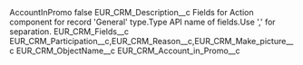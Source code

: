 <?xml version="1.0" encoding="UTF-8"?>
<CustomMetadata xmlns="http://soap.sforce.com/2006/04/metadata" xmlns:xsi="http://www.w3.org/2001/XMLSchema-instance" xmlns:xsd="http://www.w3.org/2001/XMLSchema">
    <label>AccountInPromo</label>
    <protected>false</protected>
    <values>
        <field>EUR_CRM_Description__c</field>
        <value xsi:type="xsd:string">Fields for Action component for record &apos;General&apos;  type.Type API name of fields.Use &apos;,&apos; for separation.</value>
    </values>
    <values>
        <field>EUR_CRM_Fields__c</field>
        <value xsi:type="xsd:string">EUR_CRM_Participation__c,EUR_CRM_Reason__c,EUR_CRM_Make_picture__c</value>
    </values>
    <values>
        <field>EUR_CRM_ObjectName__c</field>
        <value xsi:type="xsd:string">EUR_CRM_Account_in_Promo__c</value>
    </values>
</CustomMetadata>
